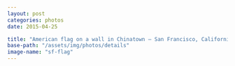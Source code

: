 ```yaml
---
layout: post
categories: photos
date: 2015-04-25

title: "American flag on a wall in Chinatown – San Francisco, California"
base-path: "/assets/img/photos/details"
image-name: "sf-flag"
---
```

